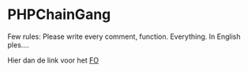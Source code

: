 # PHPChainGang

Few rules:
Please write every comment, function. Everything. In English ples....

Hier dan de link voor het [FO](https://graafschapcollege-my.sharepoint.com/:f:/g/personal/david_werner_student_graafschapcollege_nl/EsxbehJF325FjpfMK80o4JkBEIFc0AHU1ga0vlfG35s0rQ?e=x4k8ny)
